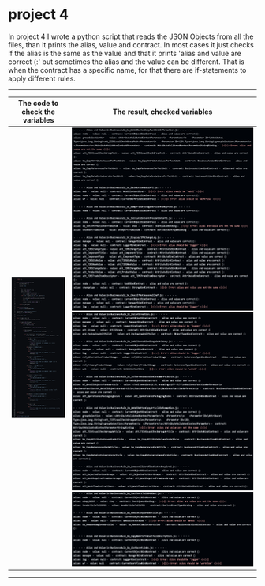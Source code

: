 # project 4

In project 4 I wrote a python script that reads the JSON Objects from all the files, than it prints the alias, value and contract. In most cases it just checks if the alias is the same as the value and that it prints 'alias and value are correct (:' but sometimes the alias and the value can be different. That is when the contract has a specific name, for that there are if-statements to apply different rules. 

---

| The code to check the variables | The result, checked variables |
| :--------------: | :---------------: |
| ![variablechecker](img/variache1.png) | ![checkresult](img/variablechecked.png) ![checkresult](img/variableschecked2.png) ![checkresult](img/variableschecked3.png) |





---
